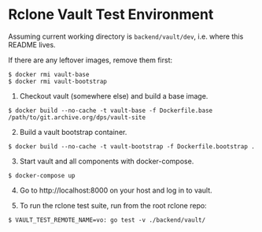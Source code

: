 # Rclone Vault Test Environment

Assuming current working directory is `backend/vault/dev`, i.e. where this README lives.

If there are any leftover images, remove them first:

```
$ docker rmi vault-base
$ docker rmi vault-bootstrap
```

1. Checkout vault (somewhere else) and build a base image.

```
$ docker build --no-cache -t vault-base -f Dockerfile.base /path/to/git.archive.org/dps/vault-site
```

2. Build a vault bootstrap container.

```
$ docker build --no-cache -t vault-bootstrap -f Dockerfile.bootstrap .
```

3. Start vault and all components with docker-compose.

```
$ docker-compose up
```

4. Go to http://localhost:8000 on your host and log in to vault.

5. To run the rclone test suite, run from the root rclone repo:

```
$ VAULT_TEST_REMOTE_NAME=vo: go test -v ./backend/vault/
```

